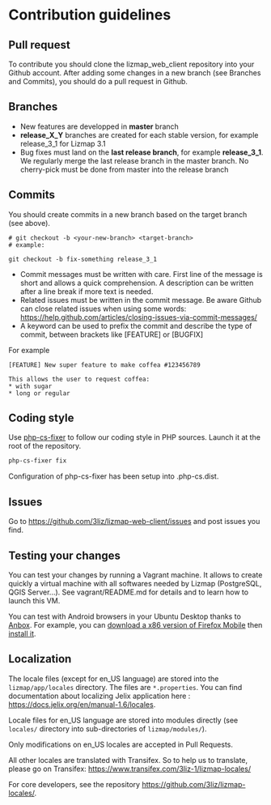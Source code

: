 # Contribution guidelines


## Pull request

To contribute you should clone the lizmap_web_client repository into your
Github account. After adding some changes in a new branch (see Branches and Commits),
you should do a pull request in Github.

## Branches

* New features are developped in **master** branch
* **release_X_Y** branches are created for each stable version, for example release_3_1 for Lizmap 3.1
* Bug fixes must land on the **last release branch**, for example **release_3_1**. We regularly merge the last release branch in the master branch. No cherry-pick must be done from master into the release branch

## Commits

You should create commits in a new branch based on the target branch (see above).

```
# git checkout -b <your-new-branch> <target-branch>
# example:

git checkout -b fix-something release_3_1 
```

* Commit messages must be written with care. First line of the message is short and allows a quick comprehension. A description can be written after a line break if more text is needed.
* Related issues must be written in the commit message. Be aware Github can close related issues when using some words: https://help.github.com/articles/closing-issues-via-commit-messages/
* A keyword can be used to prefix the commit and describe the type of commit, between brackets like [FEATURE] or [BUGFIX]

For example

```
[FEATURE] New super feature to make coffea #123456789

This allows the user to request coffea:
* with sugar
* long or regular
```

## Coding style

Use [php-cs-fixer](https://cs.symfony.com/) to follow our coding style in PHP sources.
Launch it at the root of the repository.

```bash
php-cs-fixer fix
```

Configuration of php-cs-fixer has been setup into .php-cs.dist.

## Issues

Go to https://github.com/3liz/lizmap-web-client/issues and post issues you find.

## Testing your changes

You can test your changes by running a Vagrant machine. It allows to create
quickly a virtual machine with all softwares needed by Lizmap (PostgreSQL, QGIS Server...).
See vagrant/README.md for details and to learn how to launch this VM.

You can test with Android browsers in your Ubuntu Desktop thanks to [Anbox](https://docs.anbox.io/userguide/install.html#install-anbox).
For example, you can [download a x86 version of Firefox Mobile](https://ftp.mozilla.org/pub/mobile/) then [install it](https://docs.anbox.io/userguide/install_apps.html#install-applications).

## Localization

The locale files (except for en_US language) are stored into the `lizmap/app/locales` directory.
The files are `*.properties`. You can find documentation about localizing Jelix
application here : https://docs.jelix.org/en/manual-1.6/locales.

Locale files for en_US language are stored into modules directly (see `locales/`
directory into sub-directories of `lizmap/modules/`).

Only modifications on en_US locales are accepted in Pull Requests.

All other locales are translated with Transifex. So to help us to translate, 
please go on Transifex:  https://www.transifex.com/3liz-1/lizmap-locales/

For core developers, see the repository https://github.com/3liz/lizmap-locales/.

